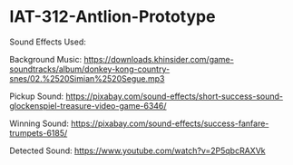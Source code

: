 # IAT-312-Antlion-Prototype

Sound Effects Used:

Background Music: https://downloads.khinsider.com/game-soundtracks/album/donkey-kong-country-snes/02.%2520Simian%2520Segue.mp3 

Pickup Sound:  https://pixabay.com/sound-effects/short-success-sound-glockenspiel-treasure-video-game-6346/

Winning Sound: https://pixabay.com/sound-effects/success-fanfare-trumpets-6185/ 

Detected Sound: https://www.youtube.com/watch?v=2P5qbcRAXVk 
